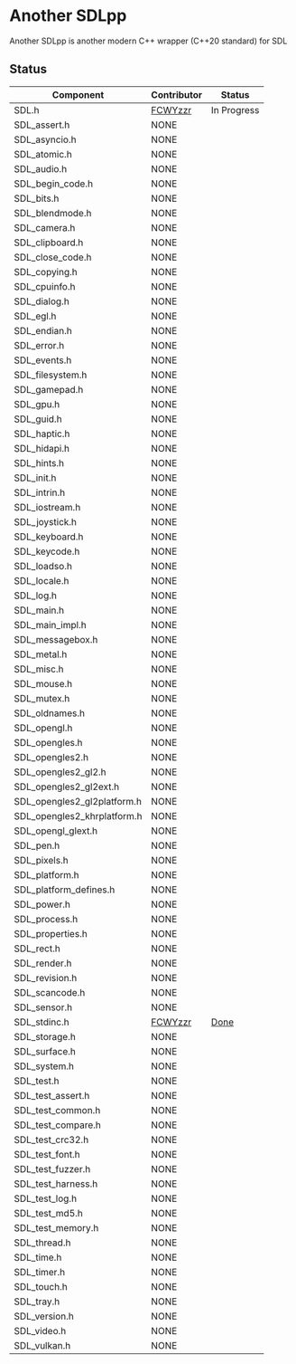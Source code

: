 # Another SDLpp
Another SDLpp is another modern C++ wrapper (C++20 standard) for SDL
## Status

| Component                   | Contributor                           | Status                                                                                   |
|-----------------------------|---------------------------------------|------------------------------------------------------------------------------------------|
| SDL.h                       | [FCWYzzr](https://github.com/FCWYzzr) | In Progress                                                                              |
| SDL_assert.h                | NONE                                  |                                                                                          |
| SDL_asyncio.h               | NONE                                  |                                                                                          |
| SDL_atomic.h                | NONE                                  |                                                                                          |
| SDL_audio.h                 | NONE                                  |                                                                                          |
| SDL_begin_code.h            | NONE                                  |                                                                                          |
| SDL_bits.h                  | NONE                                  |                                                                                          |
| SDL_blendmode.h             | NONE                                  |                                                                                          |
| SDL_camera.h                | NONE                                  |                                                                                          |
| SDL_clipboard.h             | NONE                                  |                                                                                          |
| SDL_close_code.h            | NONE                                  |                                                                                          |
| SDL_copying.h               | NONE                                  |                                                                                          |
| SDL_cpuinfo.h               | NONE                                  |                                                                                          |
| SDL_dialog.h                | NONE                                  |                                                                                          |
| SDL_egl.h                   | NONE                                  |                                                                                          |
| SDL_endian.h                | NONE                                  |                                                                                          |
| SDL_error.h                 | NONE                                  |                                                                                          |
| SDL_events.h                | NONE                                  |                                                                                          |
| SDL_filesystem.h            | NONE                                  |                                                                                          |
| SDL_gamepad.h               | NONE                                  |                                                                                          |
| SDL_gpu.h                   | NONE                                  |                                                                                          |
| SDL_guid.h                  | NONE                                  |                                                                                          |
| SDL_haptic.h                | NONE                                  |                                                                                          |
| SDL_hidapi.h                | NONE                                  |                                                                                          |
| SDL_hints.h                 | NONE                                  |                                                                                          |
| SDL_init.h                  | NONE                                  |                                                                                          |
| SDL_intrin.h                | NONE                                  |                                                                                          |
| SDL_iostream.h              | NONE                                  |                                                                                          |
| SDL_joystick.h              | NONE                                  |                                                                                          |
| SDL_keyboard.h              | NONE                                  |                                                                                          |
| SDL_keycode.h               | NONE                                  |                                                                                          |
| SDL_loadso.h                | NONE                                  |                                                                                          |
| SDL_locale.h                | NONE                                  |                                                                                          |
| SDL_log.h                   | NONE                                  |                                                                                          |
| SDL_main.h                  | NONE                                  |                                                                                          |
| SDL_main_impl.h             | NONE                                  |                                                                                          |
| SDL_messagebox.h            | NONE                                  |                                                                                          |
| SDL_metal.h                 | NONE                                  |                                                                                          |
| SDL_misc.h                  | NONE                                  |                                                                                          |
| SDL_mouse.h                 | NONE                                  |                                                                                          |
| SDL_mutex.h                 | NONE                                  |                                                                                          |
| SDL_oldnames.h              | NONE                                  |                                                                                          |
| SDL_opengl.h                | NONE                                  |                                                                                          |
| SDL_opengles.h              | NONE                                  |                                                                                          |
| SDL_opengles2.h             | NONE                                  |                                                                                          |
| SDL_opengles2_gl2.h         | NONE                                  |                                                                                          |
| SDL_opengles2_gl2ext.h      | NONE                                  |                                                                                          |
| SDL_opengles2_gl2platform.h | NONE                                  |                                                                                          |
| SDL_opengles2_khrplatform.h | NONE                                  |                                                                                          |
| SDL_opengl_glext.h          | NONE                                  |                                                                                          |
| SDL_pen.h                   | NONE                                  |                                                                                          |
| SDL_pixels.h                | NONE                                  |                                                                                          |
| SDL_platform.h              | NONE                                  |                                                                                          |
| SDL_platform_defines.h      | NONE                                  |                                                                                          |
| SDL_power.h                 | NONE                                  |                                                                                          |
| SDL_process.h               | NONE                                  |                                                                                          |
| SDL_properties.h            | NONE                                  |                                                                                          |
| SDL_rect.h                  | NONE                                  |                                                                                          |
| SDL_render.h                | NONE                                  |                                                                                          |
| SDL_revision.h              | NONE                                  |                                                                                          |
| SDL_scancode.h              | NONE                                  |                                                                                          |
| SDL_sensor.h                | NONE                                  |                                                                                          |
| SDL_stdinc.h                | [FCWYzzr](https://github.com/FCWYzzr) | [Done](https://github.com/FCWYzzr/AnotherSDLpp/blob/main/include/SDLplus/SDL_stdinc.hpp) |
| SDL_storage.h               | NONE                                  |                                                                                          |
| SDL_surface.h               | NONE                                  |                                                                                          |
| SDL_system.h                | NONE                                  |                                                                                          |
| SDL_test.h                  | NONE                                  |                                                                                          |
| SDL_test_assert.h           | NONE                                  |                                                                                          |
| SDL_test_common.h           | NONE                                  |                                                                                          |
| SDL_test_compare.h          | NONE                                  |                                                                                          |
| SDL_test_crc32.h            | NONE                                  |                                                                                          |
| SDL_test_font.h             | NONE                                  |                                                                                          |
| SDL_test_fuzzer.h           | NONE                                  |                                                                                          |
| SDL_test_harness.h          | NONE                                  |                                                                                          |
| SDL_test_log.h              | NONE                                  |                                                                                          |
| SDL_test_md5.h              | NONE                                  |                                                                                          |
| SDL_test_memory.h           | NONE                                  |                                                                                          |
| SDL_thread.h                | NONE                                  |                                                                                          |
| SDL_time.h                  | NONE                                  |                                                                                          |
| SDL_timer.h                 | NONE                                  |                                                                                          |
| SDL_touch.h                 | NONE                                  |                                                                                          |
| SDL_tray.h                  | NONE                                  |                                                                                          |
| SDL_version.h               | NONE                                  |                                                                                          |
| SDL_video.h                 | NONE                                  |                                                                                          |
| SDL_vulkan.h                | NONE                                  |                                                                                          |
